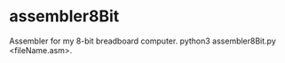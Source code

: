 # assembler8Bit
 Assembler for my 8-bit breadboard computer.
 python3 assembler8Bit.py <fileName.asm>.
